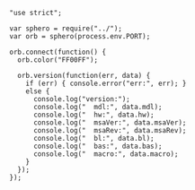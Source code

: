     "use strict";

    var sphero = require("../");
    var orb = sphero(process.env.PORT);

    orb.connect(function() {
      orb.color("FF00FF");

      orb.version(function(err, data) {
        if (err) { console.error("err:", err); }
        else {
          console.log("version:");
          console.log("  mdl:", data.mdl);
          console.log("  hw:", data.hw);
          console.log("  msaVer:", data.msaVer);
          console.log("  msaRev:", data.msaRev);
          console.log("  bl:", data.bl);
          console.log("  bas:", data.bas);
          console.log("  macro:", data.macro);
        }
      });
    });

